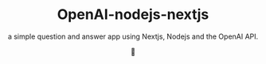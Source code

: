 <div align='center'>

# OpenAI-nodejs-nextjs
  a simple question and answer app using Nextjs, Nodejs and the OpenAI API.


🚧

<div/>
